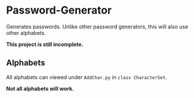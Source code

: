# Password-Generator
Generates passwords. Unlike other password generators, this will also use other alphabets.

**This project is still incomplete.**

## Alphabets
All alphabets can viewed under `AddChar.py` in `class CharacterSet`.

**Not all alphabets will work.**
